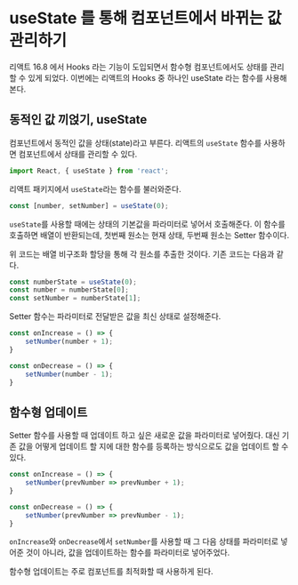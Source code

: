 # useState 를 통해 컴포넌트에서 바뀌는 값 관리하기

리액트 16.8 에서 Hooks 라는 기능이 도입되면서 함수형 컴포넌트에서도 상태를 관리할 수 있게 되었다.
이번에는 리액트의 Hooks 중 하나인 useState 라는 함수를 사용해본다.

## 동적인 값 끼얹기, useState

컴포넌트에서 동적인 값을 상태(state)라고 부른다.
리액트의 `useState` 함수를 사용하면 컴포넌트에서 상태를 관리할 수 있다.

```javascript
import React, { useState } from 'react';
```

리액트 패키지에서 `useState`라는 함수를 불러와준다.

```javascript
const [number, setNumber] = useState(0);
```

`useState`를 사용할 때에는 상태의 기본값을 파라미터로 넣어서 호출해준다.
이 함수를 호출하면 배열이 반환되는데, 첫번째 원소는 현재 상태, 두번째 원소는 Setter 함수이다.

위 코드는 배열 비구조화 할당을 통해 각 원소를 추출한 것이다.
기존 코드는 다음과 같다.

```javascript
const numberState = useState(0);
const number = numberState[0];
const setNumber = numberState[1];
```

Setter 함수는 파라미터로 전달받은 값을 최신 상태로 설정해준다.

```javascript
const onIncrease = () => {
    setNumber(number + 1);
}

const onDecrease = () => {
    setNumber(number - 1);
}
```

## 함수형 업데이트

Setter 함수를 사용할 때 업데이트 하고 싶은 새로운 값을 파라미터로 넣어줬다.
대신 기존 값을 어떻게 업데이트 할 지에 대한 함수를 등록하는 방식으로도 값을 업데이트 할 수 있다.

```javascript
const onIncrease = () => {
    setNumber(prevNumber => prevNumber + 1);
}

const onDecrease = () => {
    setNumber(prevNumber => prevNumber - 1);
}
```

`onIncrease`와 `onDecrease`에서 `setNumber`를 사용할 때 그 다음 상태를 파라미터로 넣어준 것이 아니라, 값을 업데이트하는 함수를 파라미터로 넣어주었다.

함수형 업데이트는 주로 컴포넌트를 최적화할 때 사용하게 된다.
